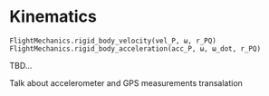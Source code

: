 # Kinematics

```@docs
FlightMechanics.rigid_body_velocity(vel_P, ω, r_PQ)
FlightMechanics.rigid_body_acceleration(acc_P, ω, ω_dot, r_PQ)
```

TBD...

Talk about accelerometer and GPS measurements transalation
